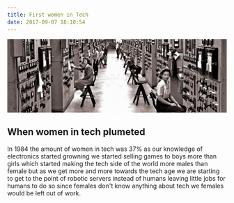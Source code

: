 ```yaml
---
title: First women in Tech
date: 2017-09-07 18:10:54
---
```

<html>
    <head>
        <link rel="stylesheet" type="text/css" href="styles.css">
    </head>
    <body>
        <img class="bannerImage" src="first-women-in-tech.jpg">
        <div class="whenItPlumeted">
            <p>
            <h2>When women in tech plumeted</h2>In 1984 the amount of women in tech was 37% as our knowledge of electronics started growning we started selling games to boys more than girls which started making the tech side of the world more males than female but as we get more and more towards the tech age we are starting to get to the point of robotic servers instead of humans leaving little jobs for humans to do so since females don't know anything about tech we females would be left out of work.</p>
        </div>
    </body>
</html>